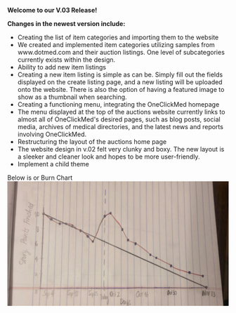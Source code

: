 <b>Welcome to our V.03 Release!</b>

<b>Changes in the newest version include:</b>
<ul>
<li>Creating the list of item categories and importing them to the website</li>

<li>We created and implemented item categories utilizing samples from www.dotmed.com and their auction listings. One level of subcategories currently exists within the design.</li>

<li>Ability to add new item listings</li>

<li>Creating a new item listing is simple as can be. Simply fill out the fields displayed on the create listing page, and a new listing will be uploaded onto the website. There is also the option of having a featured image to show as a thumbnail when searching. </li>

<li>Creating a functioning menu, integrating the OneClickMed homepage </li>

<li>The menu displayed at the top of the auctions website currently links to almost all of OneClickMed's desired pages, such as blog posts, social media, archives of medical directories, and the latest news and reports involving OneClickMed. </li>

<li>Restructuring the layout of the auctions home page </li>

<li>The website design in v.02 felt very clunky and boxy. The new layout is a sleeker and cleaner look and hopes to be more user-friendly. </li>

<li>Implement a child theme</li>
</ul>


Below is or Burn Chart
<img src="pictures/BurnChart.jpg" alt="Burn Chart"/>

